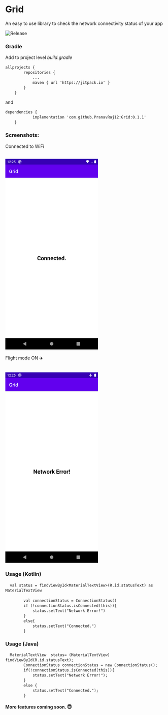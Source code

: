 # Grid
An easy to use library to check the network connectivity status of your app

![Release](https://jitpack.io/v/PranavRaj12/Grid.svg)


### Gradle

Add to project level _build.gradle_

```
allprojects {
		repositories {
			...
			maven { url 'https://jitpack.io' }
		}
	}
```

and

```
dependencies {
	        implementation 'com.github.PranavRaj12:Grid:0.1.1'
	}
```


### Screenshots:
Connected to WiFi

<br>
<img height="600" src="https://github.com/PranavRaj12/Grid/blob/master/Connected.png"/>
<br>

Flight mode ON 	:airplane:

<br>
<img height="600" src="https://github.com/PranavRaj12/Grid/blob/master/Not%20connected.png"/>
<br>



### Usage (Kotlin)

```
  val status = findViewById<MaterialTextView>(R.id.statusText) as MaterialTextView

        val connectionStatus = ConnectionStatus()
        if (!connectionStatus.isConnected(this)){
            status.setText("Network Error!")
        }
        else{
            status.setText("Connected.")
        }
```

### Usage (Java)

```
  MaterialTextView  status= (MaterialTextView) findViewById(R.id.statusText);
        ConnectionStatus connectionStatus = new ConnectionStatus();
        if(!connectionStatus.isConnected(this)){
            status.setText("Network Error!");
        }
        else {
            status.setText("Connected.");
        }
```

#### More features coming soon. :innocent:
